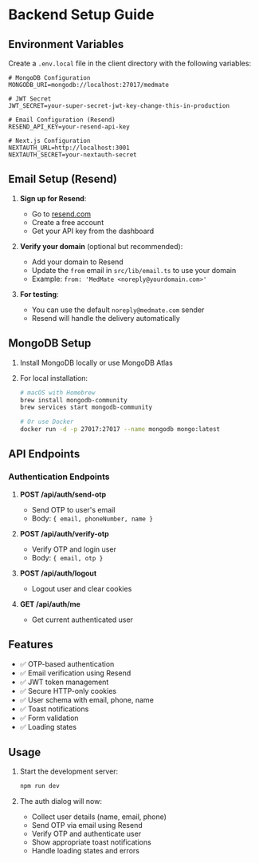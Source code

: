 # Backend Setup Guide

## Environment Variables

Create a `.env.local` file in the client directory with the following variables:

```env
# MongoDB Configuration
MONGODB_URI=mongodb://localhost:27017/medmate

# JWT Secret
JWT_SECRET=your-super-secret-jwt-key-change-this-in-production

# Email Configuration (Resend)
RESEND_API_KEY=your-resend-api-key

# Next.js Configuration
NEXTAUTH_URL=http://localhost:3001
NEXTAUTH_SECRET=your-nextauth-secret
```

## Email Setup (Resend)

1. **Sign up for Resend**:

   - Go to [resend.com](https://resend.com)
   - Create a free account
   - Get your API key from the dashboard

2. **Verify your domain** (optional but recommended):

   - Add your domain to Resend
   - Update the `from` email in `src/lib/email.ts` to use your domain
   - Example: `from: 'MedMate <noreply@yourdomain.com>'`

3. **For testing**:
   - You can use the default `noreply@medmate.com` sender
   - Resend will handle the delivery automatically

## MongoDB Setup

1. Install MongoDB locally or use MongoDB Atlas
2. For local installation:

   ```bash
   # macOS with Homebrew
   brew install mongodb-community
   brew services start mongodb-community

   # Or use Docker
   docker run -d -p 27017:27017 --name mongodb mongo:latest
   ```

## API Endpoints

### Authentication Endpoints

1. **POST /api/auth/send-otp**

   - Send OTP to user's email
   - Body: `{ email, phoneNumber, name }`

2. **POST /api/auth/verify-otp**

   - Verify OTP and login user
   - Body: `{ email, otp }`

3. **POST /api/auth/logout**

   - Logout user and clear cookies

4. **GET /api/auth/me**

   - Get current authenticated user

## Features

- ✅ OTP-based authentication
- ✅ Email verification using Resend
- ✅ JWT token management
- ✅ Secure HTTP-only cookies
- ✅ User schema with email, phone, name
- ✅ Toast notifications
- ✅ Form validation
- ✅ Loading states

## Usage

1. Start the development server:

   ```bash
   npm run dev
   ```

2. The auth dialog will now:
   - Collect user details (name, email, phone)
   - Send OTP via email using Resend
   - Verify OTP and authenticate user
   - Show appropriate toast notifications
   - Handle loading states and errors
